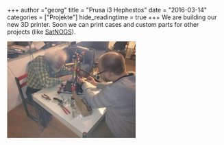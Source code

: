 +++
author ="georg"
title = "Prusa i3 Hephestos"
date = "2016-03-14"
categories = ["Projekte"]
hide_readingtime = true
+++
We are building our new 3D printer. Soon we can print cases and custom parts for other projects (like [SatNOGS](https://satnogs.org/ "SatNOGS" )).

[![IMG_20160304_004548](IMG_20160304_004548-300x225.jpg)](IMG_20160304_004548.jpg)
